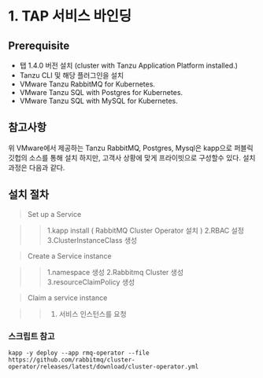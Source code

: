 # 1. TAP 서비스 바인딩
## Prerequisite
- 탭 1.4.0 버전 설치 (cluster with Tanzu Application Platform installed.)
- Tanzu CLI 및 해당 플러그인을 설치
- VMware Tanzu RabbitMQ for Kubernetes.
- VMware Tanzu SQL with Postgres for Kubernetes.
- VMware Tanzu SQL with MySQL for Kubernetes.

## 참고사항
위 VMware에서 제공하는 Tanzu RabbitMQ, Postgres, Mysql은 kapp으로 퍼블릭 깃헙의 소스를 통해  설치 하지만,
고객사 상황에 맞게 프라이빗으로 구성할수 있다. 설치 과정은 다음과 같다.


## 설치 절차

> Set up a Service

>> 1.kapp install ( RabbitMQ Cluster Operator 설치 )
>> 2.RBAC 설정
>> 3.ClusterInstanceClass 생성

> Create a Service instance

>> 1.namespace 생성
>> 2.Rabbitmq Cluster 생성
>> 3.resourceClaimPolicy 생성

> Claim a service instance

>> 1. 서비스 인스턴스를 요청



### 스크립트 참고

```
kapp -y deploy --app rmq-operator --file https://github.com/rabbitmq/cluster-operator/releases/latest/download/cluster-operator.yml
```
